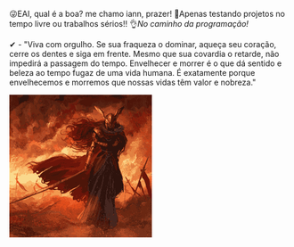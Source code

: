 😜EAI, qual é a boa? me chamo iann, prazer!
🤣Apenas testando projetos no tempo livre ou trabalhos sérios!!
👌*No caminho da programação!*

✔ - "Viva com orgulho. Se sua fraqueza o dominar, aqueça seu coração, cerre os dentes e siga em frente. Mesmo que sua covardia o retarde, não impedirá a passagem do tempo. Envelhecer e morrer é o que dá sentido e beleza ao tempo fugaz de uma vida humana. É exatamente porque envelhecemos e morremos que nossas vidas têm valor e nobreza."

![ ](https://github.com/iannoliver/iannoliver/blob/main/steamuserimages-a.akamaihd.net.gif)   
